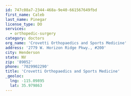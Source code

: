 ```yaml
---
id: 747c08a7-2344-468a-9e40-661567649fbd
first_name: Caleb
last_name: Pinegar
license_type: DO
services:
  - orthopedic-surgery
category: doctors
org_name: 'Crovetti Orthopaedics and Sports Medicine'
address: '2779 W. Horizon Ridge Pkwy., #200'
city: Henderson
state: NV
zip: '89052'
phone: '7029902290'
title: 'Crovetti Orthopaedics and Sports Medicine'
_geoloc:
  lng: -115.09895
  lat: 35.979863
---
```

